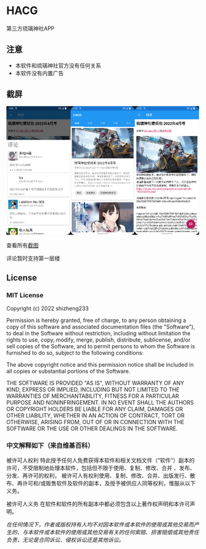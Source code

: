 # HACG

第三方琉璃神社APP

## 注意
- 本软件和琉璃神社官方没有任何关系
- 本软件没有内置广告

## 截屏

![all](sc/all.jpeg)

查看所有[截图](/sc/)


评论暂时支持第一层楼

## License

### MIT License

Copyright (c) 2022 shizheng233

Permission is hereby granted, free of charge, to any person obtaining a copy
of this software and associated documentation files (the "Software"), to deal
in the Software without restriction, including without limitation the rights
to use, copy, modify, merge, publish, distribute, sublicense, and/or sell
copies of the Software, and to permit persons to whom the Software is
furnished to do so, subject to the following conditions:

The above copyright notice and this permission notice shall be included in all
copies or substantial portions of the Software.

THE SOFTWARE IS PROVIDED "AS IS", WITHOUT WARRANTY OF ANY KIND, EXPRESS OR
IMPLIED, INCLUDING BUT NOT LIMITED TO THE WARRANTIES OF MERCHANTABILITY,
FITNESS FOR A PARTICULAR PURPOSE AND NONINFRINGEMENT. IN NO EVENT SHALL THE
AUTHORS OR COPYRIGHT HOLDERS BE LIABLE FOR ANY CLAIM, DAMAGES OR OTHER
LIABILITY, WHETHER IN AN ACTION OF CONTRACT, TORT OR OTHERWISE, ARISING FROM,
OUT OF OR IN CONNECTION WITH THE SOFTWARE OR THE USE OR OTHER DEALINGS IN THE
SOFTWARE.

### 中文解释如下（来自维基百科）

被许可人权利
特此授予任何人免费获得本软件和相关文档文件（“软件”）副本的许可，不受限制地处理本软件，包括但不限于使用、复制、修改、合并 、发布、分发、再许可的权利， 被许可人有权利使用、复制、修改、合并、出版发行、散布、再许可和/或贩售软件及软件的副本，及授予被供应人同等权利，惟服从以下义务。

被许可人义务
在软件和软件的所有副本中都必须包含以上著作权声明和本许可声明。



*在任何情况下，作者或版权持有人均不对因本软件或本软件的使用或其他交易而产生的、与本软件或本软件的使用或其他交易有关的任何索赔、损害赔偿或其他责任负责，无论是合同诉讼、侵权诉讼还是其他诉讼。*





 
